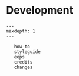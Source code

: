 # Development

```{toctree}
---
maxdepth: 1
---

   how-to
   styleguide
   eeps
   credits
   changes
```
